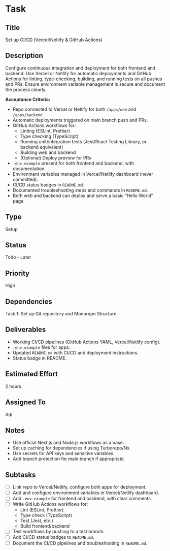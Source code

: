 # Task

## Title
Set up CI/CD (Vercel/Netlify & GitHub Actions)

## Description
Configure continuous integration and deployment for both frontend and backend. Use Vercel or Netlify for automatic deployments and GitHub Actions for linting, type-checking, building, and running tests on all pushes and PRs. Ensure environment variable management is secure and document the process clearly.

**Acceptance Criteria:**
- Repo connected to Vercel or Netlify for both `/apps/web` and `/apps/backend`.
- Automatic deployments triggered on main branch push and PRs.
- GitHub Actions workflows for:
    - Linting (ESLint, Prettier)
    - Type checking (TypeScript)
    - Running unit/integration tests (Jest/React Testing Library, or backend equivalent)
    - Building web and backend
    - (Optional) Deploy preview for PRs
- `.env.example` present for both frontend and backend, with documentation.
- Environment variables managed in Vercel/Netlify dashboard (never committed).
- CI/CD status badges in `README.md`.
- Documented troubleshooting steps and commands in `README.md`.
- Both web and backend can deploy and serve a basic “Hello World” page.

## Type
Setup

## Status
Todo - Later

## Priority
High

## Dependencies
Task 1: Set up Git repository and Monorepo Structure

## Deliverables
- Working CI/CD pipelines (GitHub Actions YAML, Vercel/Netlify config).
- `.env.example` files for apps.
- Updated `README.md` with CI/CD and deployment instructions.
- Status badge in README.

## Estimated Effort
2 hours

## Assigned To
Adi

## Notes
- Use official Next.js and Node.js workflows as a base.
- Set up caching for dependencies if using Turborepo/Nx.
- Use secrets for API keys and sensitive variables.
- Add branch protection for main branch if appropriate.

## Subtasks
- [ ] Link repo to Vercel/Netlify, configure both apps for deployment.
- [ ] Add and configure environment variables in Vercel/Netlify dashboard.
- [ ] Add `.env.example` for frontend and backend, with clear comments.
- [ ] Write GitHub Actions workflows for:
    - Lint (ESLint, Prettier)
    - Type check (TypeScript)
    - Test (Jest, etc.)
    - Build frontend/backend
- [ ] Test workflows by pushing to a test branch.
- [ ] Add CI/CD status badges to `README.md`.
- [ ] Document the CI/CD pipelines and troubleshooting in `README.md`.